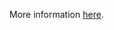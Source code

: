 More information [here](https://docs.prismacloud.io/en/enterprise-edition/policy-reference/aws-policies/aws-general-policies/bc-aws-307).
